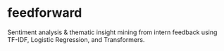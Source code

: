 # feedforward
Sentiment analysis &amp; thematic insight mining from intern feedback using TF-IDF, Logistic Regression, and Transformers.
